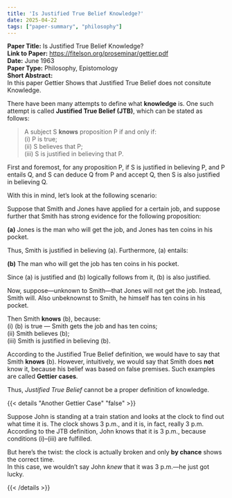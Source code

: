 ```yaml
---
title: 'Is Justified True Belief Knowledge?'
date: 2025-04-22
tags: ["paper-summary", "philosophy"]
---
```


**Paper Title:** Is Justified True Belief Knowledge?  
**Link to Paper:** https://fitelson.org/proseminar/gettier.pdf  
**Date:** June 1963     
**Paper Type:** Philosophy, Epistomology    
**Short Abstract:**   
In this paper Gettier Shows that Justified True Belief does not consitute Knowledge.  


There have been many attempts to define what **knowledge** is. One such attempt is called **Justified True Belief (JTB)**, which can be stated as follows:

> A subject S **knows** proposition P if and only if:  
> (i) P is true;  
> (ii) S believes that P;  
> (iii) S is justified in believing that P.

First and foremost, for any proposition P, if S is justified in believing P, and P entails Q, and S can deduce Q from P and accept Q, then S is also justified in believing Q.

With this in mind, let’s look at the following scenario:

Suppose that Smith and Jones have applied for a certain job, and suppose further that Smith has strong evidence for the following proposition:  

**(a)** Jones is the man who will get the job, and Jones has ten coins in his pocket.

Thus, Smith is justified in believing (a). Furthermore, (a) entails:  

**(b)** The man who will get the job has ten coins in his pocket.

Since (a) is justified and (b) logically follows from it, (b) is also justified.

Now, suppose—unknown to Smith—that Jones will not get the job. Instead, Smith will. Also unbeknownst to Smith, he himself has ten coins in his pocket.

Then Smith **knows** (b), because:  
(i) (b) is true — Smith gets the job and has ten coins;  
(ii) Smith believes (b);  
(iii) Smith is justified in believing (b).

According to the Justified True Belief definition, we would have to say that Smith **knows** (b). However, intuitively, we would say that Smith does **not** know it, because his belief was based on false premises. Such examples are called **Gettier cases**.

Thus, *Justified True Belief* cannot be a proper definition of knowledge.


{{< details "Another Gettier Case" "false" >}}  

Suppose John is standing at a train station and looks at the clock to find out what time it is. The clock shows 3 p.m., and it is, in fact, really 3 p.m.  
According to the JTB definition, John knows that it is 3 p.m., because conditions (i)–(iii) are fulfilled.

But here’s the twist: the clock is actually broken and only **by chance** shows the correct time.  
In this case, we wouldn’t say John *knew* that it was 3 p.m.—he just got lucky.

{{< /details >}}


